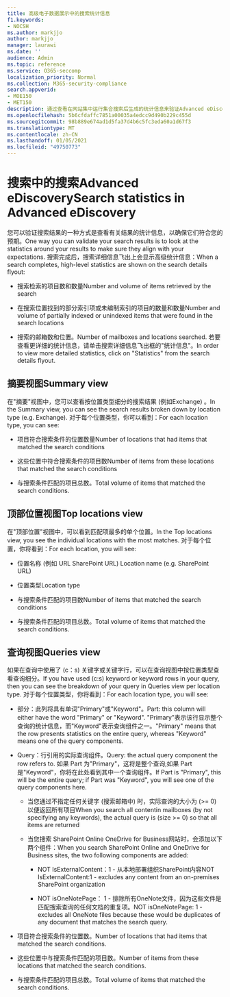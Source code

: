 ```yaml
---
title: 高级电子数据展示中的搜索统计信息
f1.keywords:
- NOCSH
ms.author: markjjo
author: markjjo
manager: laurawi
ms.date: ''
audience: Admin
ms.topic: reference
ms.service: O365-seccomp
localization_priority: Normal
ms.collection: M365-security-compliance
search.appverid:
- MOE150
- MET150
description: 通过查看在网站集中运行集合搜索后生成的统计信息来验证Advanced eDiscovery。
ms.openlocfilehash: 5b6cfdaffc7851a00035a4edcc9d490b229c455d
ms.sourcegitcommit: 98b889e674ad1d5fa37d4b6c5fc3eda60a1d67f3
ms.translationtype: MT
ms.contentlocale: zh-CN
ms.lasthandoff: 01/05/2021
ms.locfileid: "49750773"
---
```

# <a name="search-statistics-in-advanced-ediscovery"></a><span data-ttu-id="20361-103">搜索中的搜索Advanced eDiscovery</span><span class="sxs-lookup"><span data-stu-id="20361-103">Search statistics in Advanced eDiscovery</span></span>

<span data-ttu-id="20361-104">您可以验证搜索结果的一种方式是查看有关结果的统计信息，以确保它们符合您的预期。</span><span class="sxs-lookup"><span data-stu-id="20361-104">One way you can validate your search results is to look at the statistics around your results to make sure they align with your expectations.</span></span> <span data-ttu-id="20361-105">搜索完成后，搜索详细信息飞出上会显示高级统计信息：</span><span class="sxs-lookup"><span data-stu-id="20361-105">When a search completes, high-level statistics are shown on the search details flyout:</span></span>

- <span data-ttu-id="20361-106">搜索检索的项目数和数量</span><span class="sxs-lookup"><span data-stu-id="20361-106">Number and volume of items retrieved by the search</span></span>

- <span data-ttu-id="20361-107">在搜索位置找到的部分索引项或未编制索引的项目的数量和数量</span><span class="sxs-lookup"><span data-stu-id="20361-107">Number and volume of partially indexed or unindexed items that were found in the search locations</span></span>

- <span data-ttu-id="20361-108">搜索的邮箱数和位置。</span><span class="sxs-lookup"><span data-stu-id="20361-108">Number of mailboxes and locations searched.</span></span>
<span data-ttu-id="20361-109">若要查看更详细的统计信息，请单击搜索详细信息飞出框的"统计信息"。</span><span class="sxs-lookup"><span data-stu-id="20361-109">In order to view more detailed statistics, click on "Statistics" from the search details flyout.</span></span>

## <a name="summary-view"></a><span data-ttu-id="20361-110">摘要视图</span><span class="sxs-lookup"><span data-stu-id="20361-110">Summary view</span></span>

<span data-ttu-id="20361-111">在"摘要"视图中，您可以查看按位置类型细分的搜索结果 (例如Exchange) 。</span><span class="sxs-lookup"><span data-stu-id="20361-111">In the Summary view, you can see the search results broken down by location type (e.g. Exchange).</span></span> <span data-ttu-id="20361-112">对于每个位置类型，你可以看到：</span><span class="sxs-lookup"><span data-stu-id="20361-112">For each location type, you can see:</span></span>

- <span data-ttu-id="20361-113">项目符合搜索条件的位置数量</span><span class="sxs-lookup"><span data-stu-id="20361-113">Number of locations that had items that matched the search conditions</span></span>

- <span data-ttu-id="20361-114">这些位置中符合搜索条件的项目数</span><span class="sxs-lookup"><span data-stu-id="20361-114">Number of items from these locations that matched the search conditions</span></span>

- <span data-ttu-id="20361-115">与搜索条件匹配的项目总数。</span><span class="sxs-lookup"><span data-stu-id="20361-115">Total volume of items that matched the search conditions.</span></span>

## <a name="top-locations-view"></a><span data-ttu-id="20361-116">顶部位置视图</span><span class="sxs-lookup"><span data-stu-id="20361-116">Top locations view</span></span>

<span data-ttu-id="20361-117">在"顶部位置"视图中，可以看到匹配项最多的单个位置。</span><span class="sxs-lookup"><span data-stu-id="20361-117">In the Top locations view, you see the individual locations with the most matches.</span></span> <span data-ttu-id="20361-118">对于每个位置，你将看到：</span><span class="sxs-lookup"><span data-stu-id="20361-118">For each location, you will see:</span></span>

- <span data-ttu-id="20361-119">位置名称 (例如 URL SharePoint URL) </span><span class="sxs-lookup"><span data-stu-id="20361-119">Location name (e.g. SharePoint URL)</span></span>

- <span data-ttu-id="20361-120">位置类型</span><span class="sxs-lookup"><span data-stu-id="20361-120">Location type</span></span>

- <span data-ttu-id="20361-121">与搜索条件匹配的项目数</span><span class="sxs-lookup"><span data-stu-id="20361-121">Number of items that matched the search conditions</span></span>

- <span data-ttu-id="20361-122">与搜索条件匹配的项目总数。</span><span class="sxs-lookup"><span data-stu-id="20361-122">Total volume of items that matched the search conditions.</span></span>

## <a name="queries-view"></a><span data-ttu-id="20361-123">查询视图</span><span class="sxs-lookup"><span data-stu-id="20361-123">Queries view</span></span>

<span data-ttu-id="20361-124">如果在查询中使用了 (c：s) 关键字或关键字行，可以在查询视图中按位置类型查看查询细分。</span><span class="sxs-lookup"><span data-stu-id="20361-124">If you have used (c:s) keyword or keyword rows in your query, then you can see the breakdown of your query in Queries view per location type.</span></span> <span data-ttu-id="20361-125">对于每个位置类型，你将看到：</span><span class="sxs-lookup"><span data-stu-id="20361-125">For each location type, you will see:</span></span>

- <span data-ttu-id="20361-126">部分：此列将具有单词"Primary"或"Keyword"。</span><span class="sxs-lookup"><span data-stu-id="20361-126">Part: this column will either have the word "Primary" or "Keyword".</span></span> <span data-ttu-id="20361-127">"Primary"表示该行显示整个查询的统计信息，而"Keyword"表示查询组件之一。</span><span class="sxs-lookup"><span data-stu-id="20361-127">"Primary" means that the row presents statistics on the entire query, whereas "Keyword" means one of the query components.</span></span>

- <span data-ttu-id="20361-128">Query：行引用的实际查询组件。</span><span class="sxs-lookup"><span data-stu-id="20361-128">Query: the actual query component the row refers to.</span></span> <span data-ttu-id="20361-129">如果 Part 为"Primary"，这将是整个查询;如果 Part 是"Keyword"，你将在此处看到其中一个查询组件。</span><span class="sxs-lookup"><span data-stu-id="20361-129">If Part is "Primary", this will be the entire query; if Part was "Keyword", you will see one of the query components here.</span></span>
  
  - <span data-ttu-id="20361-130">当您通过不指定任何关键字 (搜索邮箱中) 时，实际查询的大小为 (>= 0) 以便返回所有项目</span><span class="sxs-lookup"><span data-stu-id="20361-130">When you search all contentin mailboxes (by not specifying any keywords), the actual query is (size >= 0) so that all items are returned</span></span>
  
  - <span data-ttu-id="20361-131">当您搜索 SharePoint Online OneDrive for Business网站时，会添加以下两个组件：</span><span class="sxs-lookup"><span data-stu-id="20361-131">When you search SharePoint Online and OneDrive for Business sites, the two following components are added:</span></span>
    
    - <span data-ttu-id="20361-132">NOT IsExternalContent：1 - 从本地部署组织SharePoint内容</span><span class="sxs-lookup"><span data-stu-id="20361-132">NOT IsExternalContent:1 - excludes any content from an on-premises SharePoint organization</span></span>
    
    - <span data-ttu-id="20361-133">NOT isOneNotePage： 1 - 排除所有OneNote文件，因为这些文件是匹配搜索查询的任何文档的重复项。</span><span class="sxs-lookup"><span data-stu-id="20361-133">NOT isOneNotePage: 1 - excludes all OneNote files because these would be duplicates of any document that matches the search query.</span></span>

- <span data-ttu-id="20361-134">项目符合搜索条件的位置数。</span><span class="sxs-lookup"><span data-stu-id="20361-134">Number of locations that had items that matched the search conditions.</span></span>

- <span data-ttu-id="20361-135">这些位置中与搜索条件匹配的项目数。</span><span class="sxs-lookup"><span data-stu-id="20361-135">Number of items from these locations that matched the search conditions.</span></span>

- <span data-ttu-id="20361-136">与搜索条件匹配的项目总数。</span><span class="sxs-lookup"><span data-stu-id="20361-136">Total volume of items that matched the search conditions.</span></span>
